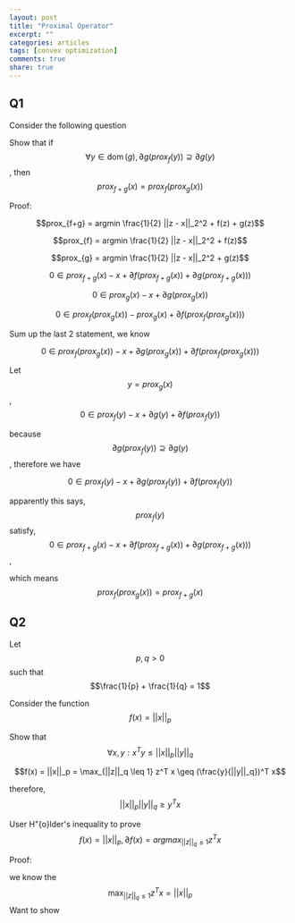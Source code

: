 ```yaml
---
layout: post
title: "Proximal Operator"
excerpt: ""
categories: articles
tags: [convex optimization]
comments: true
share: true
---
```

## Q1  

Consider the following question

Show that if $$\forall y \in \operatorname{dom}(g), \partial g(prox_f (y)) \supseteq \partial g(y)$$, then $$ prox_{f+g}(x) = prox_{f}(prox_{g}(x))$$


Proof:  

$$prox_{f+g} = argmin \frac{1}{2} ||z - x||_2^2 + f(z) + g(z)$$  

$$prox_{f} = argmin \frac{1}{2} ||z - x||_2^2 + f(z)$$

$$prox_{g} = argmin \frac{1}{2} ||z - x||_2^2 + g(z)$$

$$0 \in prox_{f+g}(x) - x + \partial f(prox_{f+g}(x)) + \partial g(prox_{f+g}(x)))$$

$$0 \in prox_{g}(x) - x + \partial g(prox_g(x))$$

$$0 \in prox_f(prox_g(x)) - prox_g(x) + \partial f(prox_f(prox_g(x)))$$

Sum up the last 2 statement, we know  

$$0 \in prox_f(prox_g(x)) - x + \partial g(prox_g(x)) + \partial f(prox_f(prox_g(x)))$$

Let $$y = prox_g(x)$$, $$0 \in prox_f(y) - x + \partial g(y) + \partial f(prox_f(y))$$

because $$\partial g(prox_f (y)) \supseteq \partial g(y)$$, therefore we have

 $$0 \in prox_f(y) - x + \partial g(prox_f (y)) + \partial f(prox_f(y))$$
 
 apparently this says, $$prox_f(y)$$ satisfy, $$0 \in prox_{f+g}(x) - x + \partial f(prox_{f+g}(x)) + \partial g(prox_{f+g}(x)))$$,
 
 which means $$prox_f(prox_g(x)) = prox_{f+g}(x)$$
 
 
## Q2  

Let $$p, q > 0$$ such that $$\frac{1}{p} + \frac{1}{q} = 1$$  

Consider the function $$f(x) = ||x||_p $$  

Show that $$ \forall x, y: x^T y \leq ||x||_p ||y||_q $$

$$f(x) = ||x||_p = \max_{||z||_q \leq 1} z^T x \geq (\frac{y}{||y||_q})^T x$$

therefore, $$ ||x||_p ||y||_q \geq y^T x $$


User H\"{o}lder's inequality to prove $$f(x) = ||x||_p,  \partial f(x) = argmax_{||z||_q \leq 1} z^Tx $$


Proof: 


we know the $$ \max_{||z||_q \leq 1} z^T x = ||x||_p $$
Want to show 
